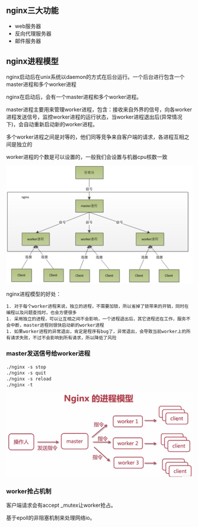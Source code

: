 ## nginx三大功能

+ web服务器
+ 反向代理服务器
+ 邮件服务器



## nginx进程模型

nginx启动后在unix系统以daemon的方式在后台运行。一个后台进行包含一个master进程和多个worker进程

nginx在启动后，会有一个master进程和多个worker进程。

master进程主要用来管理worker进程，包含：接收来自外界的信号，向各worker进程发送信号，监控worker进程的运行状态，当worker进程退出后(异常情况下)，会自动重新启动新的worker进程。

多个worker进程之间是对等的，他们同等竞争来自客户端的请求，各进程互相之间是独立的

worker进程的个数是可以设置的，一般我们会设置与机器cpu核数一致

<img src=".assets/image-20220306102241534.png" alt="image-20220306102241534" style="zoom:50%;" /> 

nginx进程模型的好处：

	1. 对于每个worker进程来说，独立的进程，不需要加锁，所以省掉了锁带来的开销，同时在编程以及问题查找时，也会方便很多
	1. 采用独立的进程，可以让互相之间不会影响，一个进程退出后，其它进程还在工作，服务不会中断，master进程则很快启动新的worker进程
	1. 如果worker进程的异常退出，肯定是程序有bug了，异常退出，会导致当前worker上的所有请求失败，不过不会影响到所有请求，所以降低了风险



### master发送信号给worker进程

```
./nginx -s stop
./nginx -s quit
./nginx -s reload
./nginx -t
```

<img src=".assets/image-20220307140109648.png" alt="image-20220307140109648" style="zoom:50%;" />



### worker抢占机制

客户端请求会有accept _mutex让worker抢占。

基于epoll的非阻塞机制来处理网络io。
